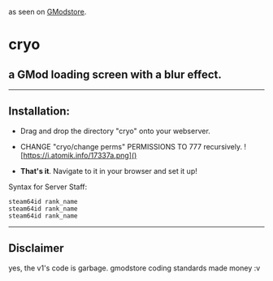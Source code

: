 as seen on [GModstore](https://gmodstore.com/scripts/view/3133).

# **cryo**

## a GMod loading screen with a blur effect.

---

## Installation:


- Drag and drop the directory "cryo" onto your webserver.

- CHANGE "cryo/change perms" PERMISSIONS TO 777 recursively.
![https://i.atomik.info/17337a.png]()

- **That's it**. Navigate to it in your browser and set it up!


Syntax for Server Staff:
```
steam64id rank_name
steam64id rank_name
steam64id rank_name
```

---

## Disclaimer

yes, the v1's code is garbage. gmodstore coding standards made money :v
